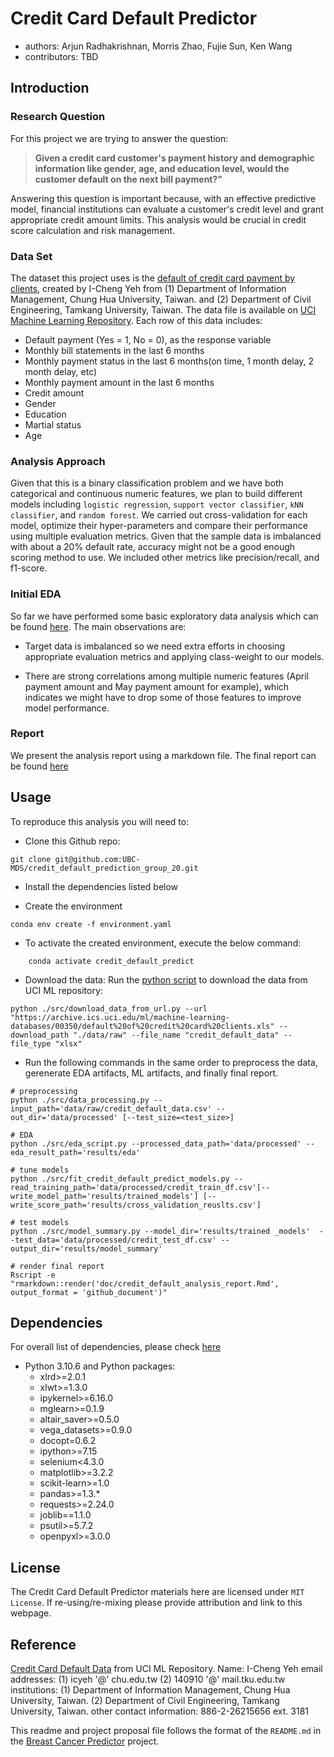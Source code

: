 # Credit Card Default Predictor

- authors: Arjun Radhakrishnan, Morris Zhao, Fujie Sun, Ken Wang
- contributors: TBD

## Introduction

### Research Question

For this project we are trying to answer the question:

> **Given a credit card customer's payment history and demographic information like gender, age, and education level, would the customer default on the next bill payment?"**

Answering this question is important because, with an effective predictive model, financial institutions can evaluate a customer's credit level and grant appropriate credit amount limits. This analysis would be crucial in credit score calculation and risk management.

### Data Set

The dataset this project uses is the [default of credit card payment by clients](https://archive.ics.uci.edu/ml/datasets/default+of+credit+card+clients), created by I-Cheng Yeh from  (1) Department of Information Management, Chung Hua University, Taiwan. and (2) Department of Civil Engineering, Tamkang University, Taiwan. The data file is available on [UCI Machine Learning Repository](https://archive.ics.uci.edu/ml/datasets/default+of+credit+card+clients). Each row of this data includes:

- Default payment (Yes = 1, No = 0), as the response variable
- Monthly bill statements in the last 6 months
- Monthly payment status in the last 6 months(on time, 1 month delay, 2 month delay, etc)
- Monthly payment amount in the last 6 months
- Credit amount
- Gender
- Education
- Martial status
- Age

### Analysis Approach

Given that this is a binary classification problem and we have both categorical and continuous numeric features, we plan to build different models including `logistic regression`, `support vector classifier`, `kNN classifier`, and `random forest`. We carried out cross-validation for each model, optimize their hyper-parameters and compare their performance using multiple evaluation metrics. Given that the sample data is imbalanced with about a 20% default rate, accuracy might not be a good enough scoring method to use. We included other metrics like precision/recall, and f1-score.

### Initial EDA

So far we have performed some basic exploratory data analysis which can be found [here](https://github.com/UBC-MDS/credit_default_prediction_group_20/blob/main/src/eda_credit_default_data.ipynb). The main observations are:

- Target data is imbalanced so we need extra efforts in choosing appropriate evaluation metrics and applying class-weight to our models.

- There are strong correlations among multiple numeric features (April payment amount and May payment amount for example), which indicates we might have to drop some of those features to improve model performance.

### Report

We present the analysis report using a markdown file. The final report can be found [here](https://github.com/UBC-MDS/credit_default_prediction_group_20/tree/main/doc)

## Usage

To reproduce this analysis you will need to:

- Clone this Github repo:

```
git clone git@github.com:UBC-MDS/credit_default_prediction_group_20.git
```

- Install the dependencies listed below

- Create the environment

```
conda env create -f environment.yaml
```

- To activate the created environment, execute the below command:

```
    conda activate credit_default_predict
```

- Download the data: Run the [python script](https://github.com/UBC-MDS/credit_default_prediction_group_20/blob/main/src/download_data_from_url.py) to download the data from UCI ML repository:

```
python ./src/download_data_from_url.py --url "https://archive.ics.uci.edu/ml/machine-learning-databases/00350/default%20of%20credit%20card%20clients.xls" --download_path "./data/raw" --file_name "credit_default_data" --file_type "xlsx"
```

- Run the following commands in the same order to preprocess the data, gerenerate EDA artifacts, ML artifacts, and finally final report.

```
# preprocessing
python ./src/data_processing.py --input_path='data/raw/credit_default_data.csv' --out_dir='data/processed' [--test_size=<test_size>]

# EDA
python ./src/eda_script.py --processed_data_path='data/processed' --eda_result_path='results/eda'

# tune models
python ./src/fit_credit_default_predict_models.py --read_training_path='data/processed/credit_train_df.csv'[--write_model_path='results/trained_models'] [--write_score_path='results/cross_validation_reuslts.csv']

# test models
python ./src/model_summary.py --model_dir='results/trained _models'  --test_data='data/processed/credit_test_df.csv' --output_dir='results/model_summary'

# render final report
Rscript -e "rmarkdown::render('doc/credit_default_analysis_report.Rmd', output_format = 'github_document')"
```

## Dependencies

For overall list of dependencies, please check [here](https://github.com/UBC-MDS/credit_default_prediction_group_20/blob/main/environment.yaml)

- Python 3.10.6 and Python packages:
  - xlrd>=2.0.1
  - xlwt>=1.3.0
  - ipykernel>=6.16.0
  - mglearn>=0.1.9
  - altair_saver>=0.5.0
  - vega_datasets>=0.9.0
  - docopt=0.6.2
  - ipython>=7.15
  - selenium<4.3.0
  - matplotlib>=3.2.2
  - scikit-learn>=1.0
  - pandas>=1.3.*
  - requests>=2.24.0
  - joblib==1.1.0
  - psutil>=5.7.2
  - openpyxl>=3.0.0

## License

The Credit Card Default Predictor materials here are licensed under `MIT License`. If re-using/re-mixing please provide attribution and link to this webpage.

## Reference

[Credit Card Default Data](https://archive.ics.uci.edu/ml/datasets/default+of+credit+card+clients) from UCI ML Repository.
Name: I-Cheng Yeh
email addresses: (1) icyeh '@' chu.edu.tw (2) 140910 '@' mail.tku.edu.tw
institutions: (1) Department of Information Management, Chung Hua University, Taiwan. (2) Department of Civil Engineering, Tamkang University, Taiwan.
other contact information: 886-2-26215656 ext. 3181

This readme and project proposal file follows the format of the `README.md` in the [Breast Cancer Predictor](https://github.com/ttimbers/breast_cancer_predictor) project.
